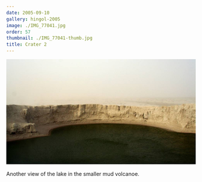 ```yaml
---
date: 2005-09-10
gallery: hingol-2005
image: ./IMG_77041.jpg
order: 57
thumbnail: ./IMG_77041-thumb.jpg
title: Crater 2
---
```


![Crater 2](./IMG_77041.jpg)

Another view of the lake in the smaller mud volcanoe.